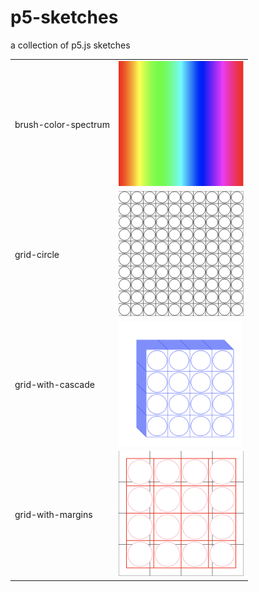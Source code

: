 # p5-sketches
a collection of p5.js sketches

<table>
  <tr>
    <td>brush-color-spectrum</td>
    <td>
      <img src="./images/brush-color-spectrum.png" width=200px height=200px/>
    </td>
  </tr>
  <tr>
    <td>grid-circle</td>
    <td>
      <img src="./images/grid-circle.png" width=200px height=200px/>
    </td>
  </tr>
  <tr>
    <td>grid-with-cascade</td>
    <td>
      <img src="./images/grid-with-cascade.png" width=200px height=200px/>
    </td>
  </tr>
  <tr>
    <td>grid-with-margins</td>
    <td>
      <img src="./images/grid-with-margins.png" width=200px height=200px/>
    </td>
  </tr>
</table>
